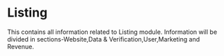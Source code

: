 Listing
=======

This contains all information related to Listing module.
Information will be divided in sections-Website,Data & Verification,User,Marketing and Revenue.
